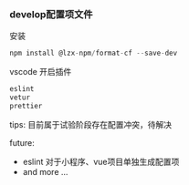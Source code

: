 ### develop配置项文件

安装
```js
npm install @lzx-npm/format-cf --save-dev
```

vscode 开启插件
```js
eslint
vetur
prettier
```

tips: 目前属于试验阶段存在配置冲突，待解决


future:
- eslint 对于小程序、vue项目单独生成配置项 
- and more ...
